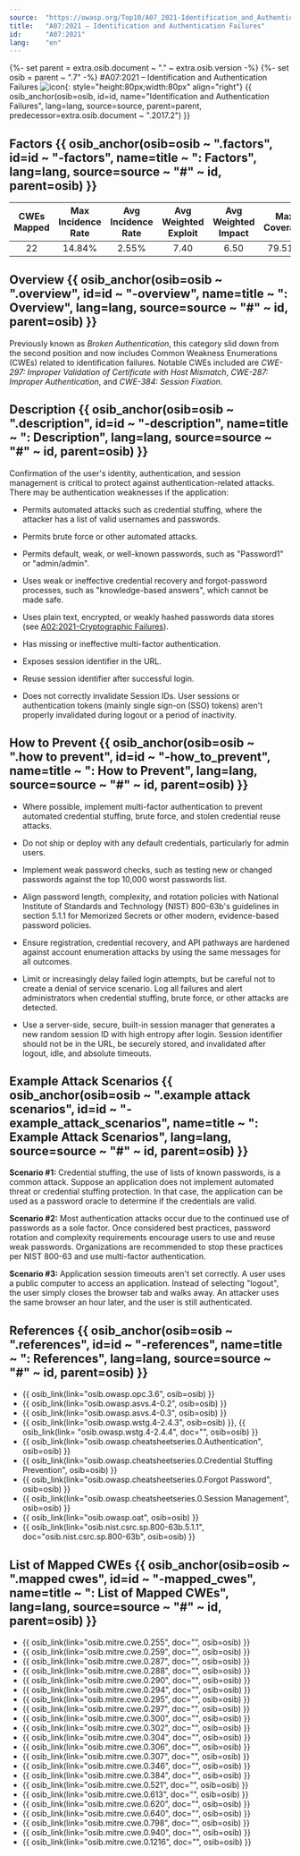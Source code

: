 ```yaml
---
source:  "https://owasp.org/Top10/A07_2021-Identification_and_Authentication_Failures/"
title:   "A07:2021 – Identification and Authentication Failures"
id:      "A07:2021"
lang:    "en"
---
```

{%- set parent = extra.osib.document ~ "." ~ extra.osib.version -%}
{%- set osib   = parent ~ ".7" -%}
#A07:2021 – Identification and Authentication Failures     ![icon](assets/TOP_10_Icons_Final_Identification_and_Authentication_Failures.png){: style="height:80px;width:80px" align="right"} {{ osib_anchor(osib=osib, id=id, name="Identification and Authentication Failures", lang=lang, source=source, parent=parent, predecessor=extra.osib.document ~ ".2017.2") }}


## Factors {{ osib_anchor(osib=osib ~ ".factors", id=id ~ "-factors", name=title ~ ": Factors", lang=lang, source=source ~ "#" ~ id, parent=osib) }}

| CWEs Mapped | Max Incidence Rate | Avg Incidence Rate | Avg Weighted Exploit | Avg Weighted Impact | Max Coverage | Avg Coverage | Total Occurrences | Total CVEs |
|:-------------:|:--------------------:|:--------------------:|:--------------:|:--------------:|:----------------------:|:---------------------:|:-------------------:|:------------:|
| 22          | 14.84%             | 2.55%              | 7.40                 | 6.50                | 79.51%       | 45.72%       | 132,195           | 3,897      |

## Overview {{ osib_anchor(osib=osib ~ ".overview", id=id ~ "-overview", name=title ~ ": Overview", lang=lang, source=source ~ "#" ~ id, parent=osib) }}

Previously known as *Broken Authentication*, this category slid down
from the second position and now includes Common Weakness 
Enumerations (CWEs) related to identification
failures. Notable CWEs included are *CWE-297: Improper Validation of
Certificate with Host Mismatch*, *CWE-287: Improper Authentication*, and
*CWE-384: Session Fixation*.

## Description {{ osib_anchor(osib=osib ~ ".description", id=id ~ "-description", name=title ~ ": Description", lang=lang, source=source ~ "#" ~ id, parent=osib) }}

Confirmation of the user's identity, authentication, and session
management is critical to protect against authentication-related
attacks. There may be authentication weaknesses if the application:

-   Permits automated attacks such as credential stuffing, where the
    attacker has a list of valid usernames and passwords.

-   Permits brute force or other automated attacks.

-   Permits default, weak, or well-known passwords, such as "Password1"
    or "admin/admin".

-   Uses weak or ineffective credential recovery and forgot-password
    processes, such as "knowledge-based answers", which cannot be made
    safe.

-   Uses plain text, encrypted, or weakly hashed passwords data stores (see
    [A02:2021-Cryptographic Failures](A02_2021-Cryptographic_Failures.md)).

-   Has missing or ineffective multi-factor authentication.

-   Exposes session identifier in the URL.

-   Reuse session identifier after successful login.

-   Does not correctly invalidate Session IDs. User sessions or
    authentication tokens (mainly single sign-on (SSO) tokens) aren't
    properly invalidated during logout or a period of inactivity.

## How to Prevent {{ osib_anchor(osib=osib ~ ".how to prevent", id=id ~ "-how_to_prevent", name=title ~ ": How to Prevent", lang=lang, source=source ~ "#" ~ id, parent=osib) }}

-   Where possible, implement multi-factor authentication to prevent
    automated credential stuffing, brute force, and stolen credential
    reuse attacks.

-   Do not ship or deploy with any default credentials, particularly for
    admin users.

-   Implement weak password checks, such as testing new or changed
    passwords against the top 10,000 worst passwords list.

-   Align password length, complexity, and rotation policies with
    National Institute of Standards and Technology (NIST)
    800-63b's guidelines in section 5.1.1 for Memorized Secrets or other
    modern, evidence-based password policies.

-   Ensure registration, credential recovery, and API pathways are
    hardened against account enumeration attacks by using the same
    messages for all outcomes.

-   Limit or increasingly delay failed login attempts, but be careful not to create a denial of service scenario. Log all failures
    and alert administrators when credential stuffing, brute force, or
    other attacks are detected.

-   Use a server-side, secure, built-in session manager that generates a
    new random session ID with high entropy after login. Session identifier
    should not be in the URL, be securely stored, and invalidated after
    logout, idle, and absolute timeouts.

## Example Attack Scenarios {{ osib_anchor(osib=osib ~ ".example attack scenarios", id=id ~ "-example_attack_scenarios", name=title ~ ": Example Attack Scenarios", lang=lang, source=source ~ "#" ~ id, parent=osib) }}

**Scenario #1:** Credential stuffing, the use of lists of known
passwords, is a common attack. Suppose an application does not implement
automated threat or credential stuffing protection. In that case, the
application can be used as a password oracle to determine if the
credentials are valid.

**Scenario #2:** Most authentication attacks occur due to the continued
use of passwords as a sole factor. Once considered best practices,
password rotation and complexity requirements encourage users to use
and reuse weak passwords. Organizations are recommended to stop these
practices per NIST 800-63 and use multi-factor authentication.

**Scenario #3:** Application session timeouts aren't set correctly. A
user uses a public computer to access an application. Instead of
selecting "logout", the user simply closes the browser tab and walks
away. An attacker uses the same browser an hour later, and the user is
still authenticated.

## References {{ osib_anchor(osib=osib ~ ".references", id=id ~ "-references", name=title ~ ": References", lang=lang, source=source ~ "#" ~ id, parent=osib) }}

-   {{ osib_link(link="osib.owasp.opc.3.6", osib=osib) }} <!-- [OWASP Proactive Controls: Implement Digital Identity](https://owasp.org/www-project-proactive-controls/v3/en/c6-digital-identity) -->
-   {{ osib_link(link="osib.owasp.asvs.4-0.2", osib=osib) }} <!-- [OWASP Application Security Verification Standard: V2 authentication](https://owasp.org/www-project-application-security-verification-standard) -->
-   {{ osib_link(link="osib.owasp.asvs.4-0.3", osib=osib) }} <!-- [OWASP Application Security Verification Standard: V3 Session Management](https://owasp.org/www-project-application-security-verification-standard) -->
-   {{ osib_link(link="osib.owasp.wstg.4-2.4.3", osib=osib) }}, <!-- [OWASP Testing Guide: Identity ](https://owasp.org/www-project-web-security-testing-guide/stable/4-Web_Application_Security_Testing/03-Identity_Management_Testing/README) --> {{ osib_link(link= "osib.owasp.wstg.4-2.4.4", doc="", osib=osib) }} <!-- [Authentication ](https://owasp.org/www-project-web-security-testing-guide/stable/4-Web_Application_Security_Testing/04-Authentication_Testing/README) -->
-   {{ osib_link(link="osib.owasp.cheatsheetseries.0.Authentication", osib=osib) }} <!-- [OWASP Cheat Sheet: Authentication](https://cheatsheetseries.owasp.org/cheatsheets/Authentication_Cheat_Sheet.html) -->
-   {{ osib_link(link="osib.owasp.cheatsheetseries.0.Credential Stuffing Prevention", osib=osib) }} <!-- [OWASP Cheat Sheet: Credential Stuffing](https://cheatsheetseries.owasp.org/cheatsheets/Credential_Stuffing_Prevention_Cheat_Sheet.html) -->
-   {{ osib_link(link="osib.owasp.cheatsheetseries.0.Forgot Password", osib=osib) }} <!-- [OWASP Cheat Sheet: Forgot Password](https://cheatsheetseries.owasp.org/cheatsheets/Forgot_Password_Cheat_Sheet.html) -->
-   {{ osib_link(link="osib.owasp.cheatsheetseries.0.Session Management", osib=osib) }} <!-- [OWASP Cheat Sheet: Session Management](https://cheatsheetseries.owasp.org/cheatsheets/Session_Management_Cheat_Sheet.html) -->
-   {{ osib_link(link="osib.owasp.oat", osib=osib) }} <!--- OWASP Automated Threats Handbook](https://owasp.org/www-project-automated-threats-to-web-applications/)a --->
-   {{ osib_link(link="osib.nist.csrc.sp.800-63b.5.1.1", doc="osib.nist.csrc.sp.800-63b", osib=osib) }} <!--- [NIST 800-63b: 5.1.1 Memorized Secrets](https://pages.nist.gov/800-63-3/sp800-63b.html#memsecret) --->

## List of Mapped CWEs {{ osib_anchor(osib=osib ~ ".mapped cwes", id=id ~ "-mapped_cwes", name=title ~ ": List of Mapped CWEs", lang=lang, source=source ~ "#" ~ id, parent=osib) }}

-   {{ osib_link(link="osib.mitre.cwe.0.255", doc="", osib=osib) }} <!-- [CWE-255: Credentials Management Errors](https://cwe.mitre.org/data/definitions/255.html) -->
-   {{ osib_link(link="osib.mitre.cwe.0.259", doc="", osib=osib) }} <!-- [CWE-259: Use of Hard-coded Password](https://cwe.mitre.org/data/definitions/259.html) -->
-   {{ osib_link(link="osib.mitre.cwe.0.287", doc="", osib=osib) }} <!-- [CWE-287: Improper Authentication](https://cwe.mitre.org/data/definitions/287.html) -->
-   {{ osib_link(link="osib.mitre.cwe.0.288", doc="", osib=osib) }} <!-- [CWE-288: Authentication Bypass Using an Alternate Path or Channel](https://cwe.mitre.org/data/definitions/288.html) -->
-   {{ osib_link(link="osib.mitre.cwe.0.290", doc="", osib=osib) }} <!-- [CWE-290: Authentication Bypass by Spoofing](https://cwe.mitre.org/data/definitions/290.html) -->
-   {{ osib_link(link="osib.mitre.cwe.0.294", doc="", osib=osib) }} <!-- [CWE-294: Authentication Bypass by Capture-replay](https://cwe.mitre.org/data/definitions/294.html) -->
-   {{ osib_link(link="osib.mitre.cwe.0.295", doc="", osib=osib) }} <!-- [CWE-295: Improper Certificate Validation](https://cwe.mitre.org/data/definitions/295.html) -->
-   {{ osib_link(link="osib.mitre.cwe.0.297", doc="", osib=osib) }} <!-- [CWE-297: Improper Validation of Certificate with Host Mismatch](https://cwe.mitre.org/data/definitions/297.html) -->
-   {{ osib_link(link="osib.mitre.cwe.0.300", doc="", osib=osib) }} <!-- [CWE-300: Channel Accessible by Non-Endpoint](https://cwe.mitre.org/data/definitions/300.html) -->
-   {{ osib_link(link="osib.mitre.cwe.0.302", doc="", osib=osib) }} <!-- [CWE-302: Authentication Bypass by Assumed-Immutable Data](https://cwe.mitre.org/data/definitions/302.html) -->
-   {{ osib_link(link="osib.mitre.cwe.0.304", doc="", osib=osib) }} <!-- [CWE-304: Missing Critical Step in Authentication](https://cwe.mitre.org/data/definitions/304.html) -->
-   {{ osib_link(link="osib.mitre.cwe.0.306", doc="", osib=osib) }} <!-- [CWE-306: Missing Authentication for Critical Function](https://cwe.mitre.org/data/definitions/306.html) -->
-   {{ osib_link(link="osib.mitre.cwe.0.307", doc="", osib=osib) }} <!-- [CWE-307: Improper Restriction of Excessive Authentication Attempts](https://cwe.mitre.org/data/definitions/307.html) -->
-   {{ osib_link(link="osib.mitre.cwe.0.346", doc="", osib=osib) }} <!-- [CWE-346: Origin Validation Error](https://cwe.mitre.org/data/definitions/346.html) -->
-   {{ osib_link(link="osib.mitre.cwe.0.384", doc="", osib=osib) }} <!-- [CWE-384: Session Fixation](https://cwe.mitre.org/data/definitions/384.html) -->
-   {{ osib_link(link="osib.mitre.cwe.0.521", doc="", osib=osib) }} <!-- [CWE-521: Weak Password Requirements](https://cwe.mitre.org/data/definitions/521.html) -->
-   {{ osib_link(link="osib.mitre.cwe.0.613", doc="", osib=osib) }} <!-- [CWE-613: Insufficient Session Expiration](https://cwe.mitre.org/data/definitions/613.html) -->
-   {{ osib_link(link="osib.mitre.cwe.0.620", doc="", osib=osib) }} <!-- [CWE-620: Unverified Password Change](https://cwe.mitre.org/data/definitions/620.html) -->
-   {{ osib_link(link="osib.mitre.cwe.0.640", doc="", osib=osib) }} <!-- [CWE-640: Weak Password Recovery Mechanism for Forgotten Password](https://cwe.mitre.org/data/definitions/640.html) -->
-   {{ osib_link(link="osib.mitre.cwe.0.798", doc="", osib=osib) }} <!-- [CWE-798: Use of Hard-coded Credentials](https://cwe.mitre.org/data/definitions/798.html) -->
-   {{ osib_link(link="osib.mitre.cwe.0.940", doc="", osib=osib) }} <!-- [CWE-940: Improper Verification of Source of a Communication Channel](https://cwe.mitre.org/data/definitions/940.html) -->
-   {{ osib_link(link="osib.mitre.cwe.0.1216", doc="", osib=osib) }} <!-- [CWE-1216: Lockout Mechanism Errors](https://cwe.mitre.org/data/definitions/1216.html) -->
